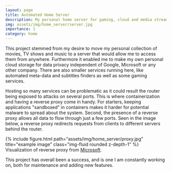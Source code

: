 ```yaml
---
layout: page
title: Automated Home Server
description: My personal home server for gaming, cloud and media streaming applications with automated meta-data retrieval. Each service containerized using Docker, and networking done through NGINX Proxy Manager.
img: assets/img/home_server/server.jpg
importance: 1
category: home
---
```


This project stemmed from my desire to move my personal collection of movies, TV shows and music to 
a server that would allow me to access them from anywhere. Furthermore it enabled me to make my own 
personal cloud storage for data privacy independent of Google, Microsoft or any other company. 
There are also smaller services running here, like automated meta-data and subtitles finders as 
well as some gaming services.

Hosting so many services can be problematic as it could result the router being exposed to 
attacks on several ports. This is where containerization and having a reverse proxy come in 
handy. For starters, keeping applications "sandboxed" in containers makes it harder for potential
malware to spread about the system. Second, the presence of a reverse proxy allows all data to flow
through just a few ports. Seen in the image below, a reverse proxy redirects requests from clients
to different servers behind the router.

<div class="row justify-content-sm-center">
    <div class="col-sm mt-3 mt-md-0">
        {% include figure.html path="assets/img/home_server/proxy.jpg" title="example image" class="img-fluid rounded z-depth-1" %}
    </div>
</div>
<div class="caption">
    Visualization of reverse proxy from <a href="https://learn.microsoft.com/en-us/previous-versions/windows/desktop/dd892097%28v=vs.85%29">Microsoft</a>.
</div>

This project has overall been a success, and is one I am constantly working on, both for maintenance
and adding new features.
